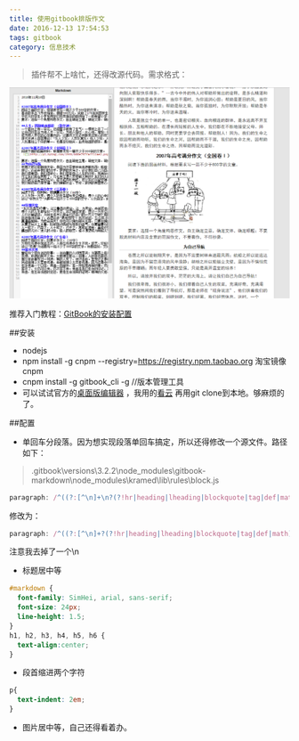 ```yaml
---
title: 使用gitbook排版作文
date: 2016-12-13 17:54:53
tags: gitbook
category: 信息技术
---
```


> 插件帮不上啥忙，还得改源代码。需求格式：


![格式需求](/images/2016/12/gitbook-demo.png)

推荐入门教程：[GitBook的安装配置](http://gitbook.zhangjikai.com/commands.html)

##安装

 - nodejs 
 - npm install -g cnpm --registry=https://registry.npm.taobao.org 淘宝镜像 cnpm 
 - cnpm install -g gitbook_cli  -g //版本管理工具
 - 可以试试官方的[桌面版编辑器](https://www.gitbook.com/editor/) ，我用的[看云](http://www.kancloud.cn/) 再用git clone到本地。够麻烦的了。
 
##配置

 - 单回车分段落。因为想实现段落单回车搞定，所以还得修改一个源文件。路径如下：
 > .gitbook\versions\3.2.2\node_modules\gitbook-markdown\node_modules\kramed\lib\rules\block.js 
```javascript
paragraph: /^((?:[^\n]+\n?(?!hr|heading|lheading|blockquote|tag|def|math))+)\n*/,
```
修改为：
```javascript
paragraph: /^((?:[^\n]+?(?!hr|heading|lheading|blockquote|tag|def|math))+)\n*/,
```
注意我去掉了一个\n

 - 标题居中等

```css
#markdown {
  font-family: SimHei, arial, sans-serif;
  font-size: 24px;
  line-height: 1.5;
}
h1, h2, h3, h4, h5, h6 {
  text-align:center;
}
```

 - 段首缩进两个字符

```css
p{
  text-indent: 2em; 
}
```
 - 图片居中等，自己还得看着办。
